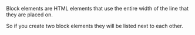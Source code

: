 Block elements are HTML elements that use the entire width of the line
that they are placed on.

So if you create two block elements they will be listed next to each other.
